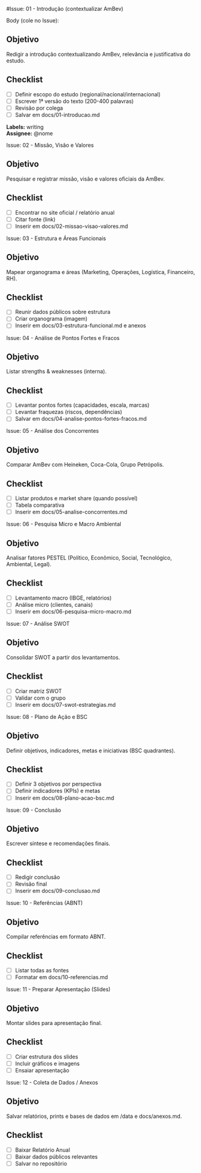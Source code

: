 #Issue: 01 - Introdução (contextualizar AmBev)
 
Body (cole no Issue):
 
## Objetivo
Redigir a introdução contextualizando AmBev, relevância e justificativa do estudo.
 
## Checklist
- [ ] Definir escopo do estudo (regional/nacional/internacional)
- [ ] Escrever 1ª versão do texto (200-400 palavras)
- [ ] Revisão por colega
- [ ] Salvar em docs/01-introducao.md
 
**Labels:** writing  
**Assignee:** @nome
 
Issue: 02 - Missão, Visão e Valores
## Objetivo
Pesquisar e registrar missão, visão e valores oficiais da AmBev.
 
## Checklist
- [ ] Encontrar no site oficial / relatório anual
- [ ] Citar fonte (link)
- [ ] Inserir em docs/02-missao-visao-valores.md
 
Issue: 03 - Estrutura e Áreas Funcionais
## Objetivo
Mapear organograma e áreas (Marketing, Operações, Logística, Financeiro, RH).
 
## Checklist
- [ ] Reunir dados públicos sobre estrutura
- [ ] Criar organograma (imagem)
- [ ] Inserir em docs/03-estrutura-funcional.md e anexos
 
Issue: 04 - Análise de Pontos Fortes e Fracos
## Objetivo
Listar strengths & weaknesses (interna).
 
## Checklist
- [ ] Levantar pontos fortes (capacidades, escala, marcas)
- [ ] Levantar fraquezas (riscos, dependências)
- [ ] Salvar em docs/04-analise-pontos-fortes-fracos.md
 
Issue: 05 - Análise dos Concorrentes
## Objetivo
Comparar AmBev com Heineken, Coca-Cola, Grupo Petrópolis.
 
## Checklist
- [ ] Listar produtos e market share (quando possível)
- [ ] Tabela comparativa
- [ ] Inserir em docs/05-analise-concorrentes.md
 
Issue: 06 - Pesquisa Micro e Macro Ambiental
## Objetivo
Analisar fatores PESTEL (Político, Econômico, Social, Tecnológico, Ambiental, Legal).
 
## Checklist
- [ ] Levantamento macro (IBGE, relatórios)
- [ ] Análise micro (clientes, canais)
- [ ] Inserir em docs/06-pesquisa-micro-macro.md
 
Issue: 07 - Análise SWOT
## Objetivo
Consolidar SWOT a partir dos levantamentos.
 
## Checklist
- [ ] Criar matriz SWOT
- [ ] Validar com o grupo
- [ ] Inserir em docs/07-swot-estrategias.md
 
Issue: 08 - Plano de Ação e BSC
## Objetivo
Definir objetivos, indicadores, metas e iniciativas (BSC quadrantes).
 
## Checklist
- [ ] Definir 3 objetivos por perspectiva
- [ ] Definir indicadores (KPIs) e metas
- [ ] Inserir em docs/08-plano-acao-bsc.md
 
Issue: 09 - Conclusão
## Objetivo
Escrever síntese e recomendações finais.
 
## Checklist
- [ ] Redigir conclusão
- [ ] Revisão final
- [ ] Inserir em docs/09-conclusao.md
 
Issue: 10 - Referências (ABNT)
## Objetivo
Compilar referências em formato ABNT.
 
## Checklist
- [ ] Listar todas as fontes
- [ ] Formatar em docs/10-referencias.md
 
Issue: 11 - Preparar Apresentação (Slides)
## Objetivo
Montar slides para apresentação final.
 
## Checklist
- [ ] Criar estrutura dos slides
- [ ] Incluir gráficos e imagens
- [ ] Ensaiar apresentação
 
Issue: 12 - Coleta de Dados / Anexos
## Objetivo
Salvar relatórios, prints e bases de dados em /data e docs/anexos.md.
 
## Checklist
- [ ] Baixar Relatório Anual
- [ ] Baixar dados públicos relevantes
- [ ] Salvar no repositório
